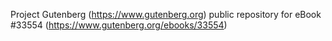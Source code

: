 Project Gutenberg (https://www.gutenberg.org) public repository for eBook #33554 (https://www.gutenberg.org/ebooks/33554)
